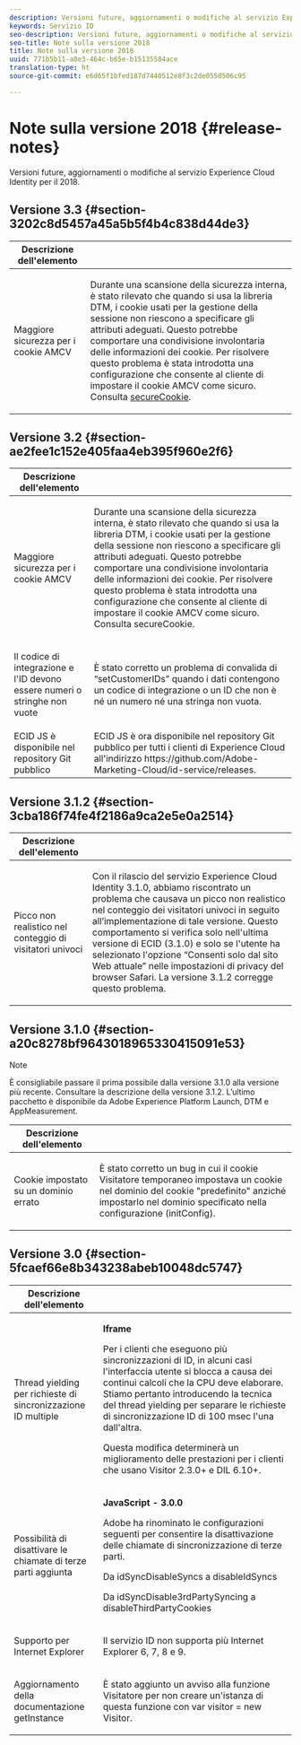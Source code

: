 ```yaml
---
description: Versioni future, aggiornamenti o modifiche al servizio Experience Cloud Identity per il 2018.
keywords: Servizio ID
seo-description: Versioni future, aggiornamenti o modifiche al servizio Experience Cloud Identity per il 2018.
seo-title: Note sulla versione 2018
title: Note sulla versione 2018
uuid: 771b5b11-a8e3-464c-b65e-b15135584ace
translation-type: ht
source-git-commit: e6d65f1bfed187d7440512e8f3c2de0550506c95

---
```



# Note sulla versione 2018 {#release-notes}

Versioni future, aggiornamenti o modifiche al servizio Experience Cloud Identity per il 2018.

## Versione 3.3 {#section-3202c8d5457a45a5b5f4b4c838d44de3}

<table id="table_201417BD540E4EE69911AABE9BF77509"> 
 <thead> 
  <tr> 
   <th colname="col1" class="entry"> Descrizione dell'elemento </th> 
   <th colname="col2" class="entry"> </th> 
  </tr>
 </thead>
 <tbody> 
  <tr> 
   <td colname="col1"> <p>Maggiore sicurezza per i cookie AMCV </p> </td> 
   <td colname="col2"> <p>Durante una scansione della sicurezza interna, è stato rilevato che quando si usa la libreria DTM, i cookie usati per la gestione della sessione non riescono a specificare gli attributi adeguati. Questo potrebbe comportare una condivisione involontaria delle informazioni dei cookie. Per risolvere questo problema è stata introdotta una configurazione che consente al cliente di impostare il cookie AMCV come sicuro. Consulta <a href="/help/library/function-vars/securecookie.md" format="https" scope="external">secureCookie</a>. </p> </td> 
  </tr> 
 </tbody> 
</table>

## Versione 3.2 {#section-ae2fee1c152e405faa4eb395f960e2f6}

<table id="table_6546F5C74E4742E4B5E9793BCEAB66FA"> 
 <thead> 
  <tr> 
   <th colname="col1" class="entry"> Descrizione dell'elemento </th> 
   <th colname="col2" class="entry"> </th> 
  </tr>
 </thead>
 <tbody> 
  <tr> 
   <td colname="col1"> <p>Maggiore sicurezza per i cookie AMCV </p> </td> 
   <td colname="col2"> <p>Durante una scansione della sicurezza interna, è stato rilevato che quando si usa la libreria DTM, i cookie usati per la gestione della sessione non riescono a specificare gli attributi adeguati. Questo potrebbe comportare una condivisione involontaria delle informazioni dei cookie. Per risolvere questo problema è stata introdotta una configurazione che consente al cliente di impostare il cookie AMCV come sicuro. Consulta secureCookie. </p> </td> 
  </tr> 
  <tr> 
   <td colname="col1"> <p>Il codice di integrazione e l'ID devono essere numeri o stringhe non vuote </p> </td> 
   <td colname="col2"> <p>È stato corretto un problema di convalida di “setCustomerIDs” quando i dati contengono un codice di integrazione o un ID che non è né un numero né una stringa non vuota. </p> </td> 
  </tr> 
  <tr> 
   <td colname="col1"> ECID JS è disponibile nel repository Git pubblico </td> 
   <td colname="col2"> ECID JS è ora disponibile nel repository Git pubblico per tutti i clienti di Experience Cloud all'indirizzo https://github.com/Adobe-Marketing-Cloud/id-service/releases. </td> 
  </tr> 
 </tbody> 
</table>

## Versione 3.1.2 {#section-3cba186f74fe4f2186a9ca2e5e0a2514}

<table id="table_9FA4E20C996746A2A4219C9A0F759AD1"> 
 <thead> 
  <tr> 
   <th colname="col1" class="entry"> Descrizione dell'elemento </th> 
   <th colname="col2" class="entry"> </th> 
  </tr>
 </thead>
 <tbody> 
  <tr> 
   <td colname="col1"> <p>Picco non realistico nel conteggio di visitatori univoci </p> </td> 
   <td colname="col2"> <p>Con il rilascio del servizio Experience Cloud Identity 3.1.0, abbiamo riscontrato un problema che causava un picco non realistico nel conteggio dei visitatori univoci in seguito all’implementazione di tale versione. Questo comportamento si verifica solo nell'ultima versione di ECID (3.1.0) e solo se l'utente ha selezionato l'opzione “Consenti solo dal sito Web attuale” nelle impostazioni di privacy del browser Safari. La versione 3.1.2 corregge questo problema. </p> </td> 
  </tr> 
 </tbody> 
</table>

## Versione 3.1.0 {#section-a20c8278bf9643018965330415091e53}

>[!NOTE]
>
>È consigliabile passare il prima possibile dalla versione 3.1.0 alla versione più recente. Consultare la descrizione della versione 3.1.2. L’ultimo pacchetto è disponibile da Adobe Experience Platform Launch, DTM e AppMeasurement.

<table id="table_512039AFC4D34038B8F116B71EEEE7F6"> 
 <thead> 
  <tr> 
   <th colname="col1" class="entry"> Descrizione dell'elemento </th> 
   <th colname="col2" class="entry"> </th> 
  </tr>
 </thead>
 <tbody> 
  <tr> 
   <td colname="col1"> <p>Cookie impostato su un dominio errato </p> </td> 
   <td colname="col2"> <p>È stato corretto un bug in cui il cookie Visitatore temporaneo impostava un cookie nel dominio del cookie "predefinito" anziché impostarlo nel dominio specificato nella configurazione (initConfig). </p> </td> 
  </tr> 
 </tbody> 
</table>

## Versione 3.0 {#section-5fcaef66e8b343238abeb10048dc5747}

<table id="table_7E9224D6CC924A2DB5119171C9DC5443"> 
 <thead> 
  <tr> 
   <th colname="col1" class="entry"> Descrizione dell'elemento </th> 
   <th colname="col2" class="entry"> </th> 
  </tr>
 </thead>
 <tbody> 
  <tr> 
   <td colname="col1"> <p>Thread yielding per richieste di sincronizzazione ID multiple </p> </td> 
   <td colname="col2"> <p><b>Iframe</b> </p> <p>Per i clienti che eseguono più sincronizzazioni di ID, in alcuni casi l'interfaccia utente si blocca a causa dei continui calcoli che la CPU deve elaborare. Stiamo pertanto introducendo la tecnica del thread yielding per separare le richieste di sincronizzazione ID di 100 msec l'una dall'altra. </p> <p>Questa modifica determinerà un miglioramento delle prestazioni per i clienti che usano Visitor 2.3.0+ e DIL 6.10+. </p> </td> 
  </tr> 
  <tr> 
   <td colname="col1"> Possibilità di disattivare le chiamate di terze parti aggiunta </td> 
   <td colname="col2"> <p><b>JavaScript - 3.0.0</b> </p> <p>Adobe ha rinominato le configurazioni seguenti per consentire la disattivazione delle chiamate di sincronizzazione di terze parti. </p> <p>Da idSyncDisableSyncs a disableIdSyncs </p> <p>Da idSyncDisable3rdPartySyncing a disableThirdPartyCookies </p> </td> 
  </tr> 
  <tr> 
   <td colname="col1"> <p>Supporto per Internet Explorer </p> </td> 
   <td colname="col2"> <p>Il servizio ID non supporta più Internet Explorer 6, 7, 8 e 9. </p> </td> 
  </tr> 
  <tr> 
   <td colname="col1"> <p>Aggiornamento della documentazione getInstance </p> </td> 
   <td colname="col2"> <p>È stato aggiunto un avviso alla funzione Visitatore per non creare un'istanza di questa funzione con var visitor = new Visitor. </p> </td> 
  </tr> 
 </tbody> 
</table>

